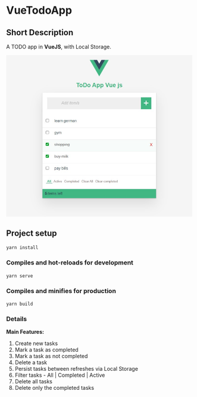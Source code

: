 # VueTodoApp

## Short Description

A TODO app in <strong>VueJS</strong>, with Local Storage.

<img src="/src/assets/App.jpg" width="500px"/>

## Project setup
```
yarn install
```

### Compiles and hot-reloads for development
```
yarn serve
```

### Compiles and minifies for production
```
yarn build
```
### Details 

**Main Features:**

1. Create new tasks
3. Mark a task as completed
4. Mark a task as not completed
5. Delete a task
6. Persist tasks between refreshes via Local Storage
7. Filter tasks - All | Completed | Active
8. Delete all tasks
9. Delete only the completed tasks
